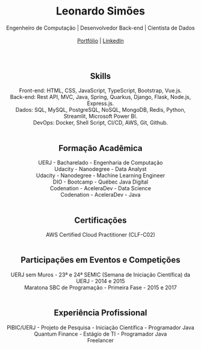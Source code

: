 <header align="center" style="text-align: center;">
    <h1 align="center">Leonardo Simões</h1>
    <div align="center">Engenheiro de Computação | Desenvolvedor Back-end | Cientista de Dados</div>
    <br/>    
    <div align="center">
        <a href="https://leonardosimoes.streamlit.app/">Portfólio</a>
        |
        <a href="https://www.linkedin.com/in/leoqsimoes/">LinkedIn</a>
    </div>
    <br/>
</header>
<main>
    <section align="center">
        <h2 align="center">Skills</h2>
        <div align="center">Front-end: HTML, CSS, JavaScript, TypeScript, Bootstrap, Vue.js.</div>
        <div align="center">Back-end: Rest API, MVC, Java, Spring, Quarkus, Django, Flask, Node.js, Express.js.</div>
        <div align="center">Dados: SQL, MySQL, PostgreSQL, NoSQL, MongoDB, Redis, Python, Streamlit, Microsoft Power BI.</div>
        <div align="center">DevOps: Docker, Shell Script, CI/CD, AWS, Git, Github.</div>
    </section>
    <br/>
    <section align="center">
        <h2 align="center">Formação Acadêmica</h2>
        <div align="center">UERJ - Bacharelado - Engenharia de Computação</div>
        <div align="center">Udacity - Nanodegree - Data Analyst</div>
        <div align="center">Udacity - Nanodegree - Machine Learning Engineer</div>
        <div align="center">DIO - Bootcamp - Québec Java Digital</div>
        <div align="center">Codenation - AceleraDev - Data Science</div>
        <div align="center">Codenation - AceleraDev - Java</div>
    </section>
    <br/>
    <section align="center">
        <h2 align="center">Certificações</h2>
        <div align="center">AWS Certified Cloud Practitioner (CLF-C02)</div>
    </section>
    <br/>
    <section align="center">
        <h2 align="center">Participações em Eventos e Competições</h2>
        <div align="center">
            UERJ sem Muros - 
            23ª e 24ª SEMIC (Semana de Iniciação Científica) da UERJ - 
            2014 e 2015
        </div>
        <div align="center">Maratona SBC de Programação - Primeira Fase - 2015 e 2017</div>
    </section>
    <br/>
    <section align="center">
        <h2 align="center">Experiência Profissional</h2>
        <div align="center">PIBIC/UERJ - Projeto de Pesquisa - Iniciação Científica - Programador Java</div>
        <div align="center">Quantum Finance - Estágio de TI - Programador Java</div>
        <div align="center">Freelancer</div>
    </section>
</main>